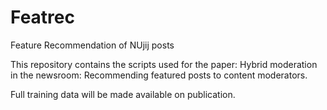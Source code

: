 # Featrec
Feature Recommendation of NUjij posts

This repository contains the scripts used for the paper: Hybrid moderation in the newsroom: Recommending featured posts to content
moderators.

Full training data will be made available on publication.
